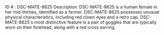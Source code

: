 ID # : DSC-MATE-8625
Description: DSC-MATE-8625 is a human female in her mid-thirties, identified as a farmer. DSC-MATE-8625 possesses unusual physical characteristics, including red clown eyes and a retro cap. DSC-MATE-8625's most distinctive feature is a pair of goggles that are typically worn on their forehead, along with a red cross earring.